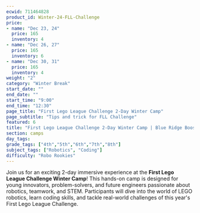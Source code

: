 ```yaml
---
ecwid: 711464828
product_id: Winter-24-FLL-Challenge
price:
- name: "Dec 23, 24"
  price: 165
  inventory: 4
- name: "Dec 26, 27"
  price: 165
  inventory: 6
- name: "Dec 30, 31"
  price: 165
  inventory: 4
weight: "2"
category: "Winter Break"
start_date: ""
end_date: ""
start_time: "9:00"
end_time: "12:30"
page_title: "First Lego League Challenge 2-Day Winter Camp"
page_subtitle: "Tips and trick for FLL Challenge"
featured: 6
title: "First Lego League Challenge 2-Day Winter Camp | Blue Ridge Boost"
section: camps
day_tags: 
grade_tags: ["4th","5th","6th","7th","8th"]
subject_tags: ["Robotics", "Coding"]
difficulty: "Robo Rookies"
---
```

<p>Join us for an exciting 2-day immersive experience at the <strong>First Lego League Challenge Winter Camp</strong>! This hands-on camp is designed for young innovators, problem-solvers, and future engineers passionate about robotics, teamwork, and STEM. Participants will dive into the world of LEGO robotics, learn coding skills, and tackle real-world challenges of this year's First Lego League Challenge.</p>
